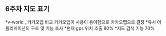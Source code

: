 ## 6주차 지도 표기

*v-world , 카카오맵 비교  카카오맵이 사용이 용이함으로 카카오맵으로 결정
*유사 어플리케이션의 구조 및 기능 조사
*현재 gps 위치 추출 80%
*지도 검색 기능 70%
